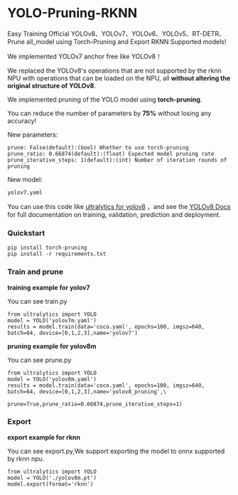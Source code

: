 # YOLO-Pruning-RKNN
Easy Training Official YOLOv8、YOLOv7、YOLOv6、YOLOv5、RT-DETR、Prune all_model using Torch-Pruning and Export RKNN Supported models!

We implemented YOLOv7 anchor free like YOLOv8！

We replaced the YOLOv8's operations that are not supported by the rknn NPU with operations that can be loaded on the NPU, all **without altering the original structure of YOLOv8**.

We implemented pruning of the YOLO model using **torch-pruning**.

You can reduce the number of parameters by **75%** without losing any accuracy!

New parameters:
```
prune: False(default):(bool) Whether to use torch-pruning 
prune_ratio: 0.66874(default):(float) Expected model pruning rate
prune_iterative_steps: 1(default):(int) Number of iteration rounds of pruning
```
New model:
```
yolov7.yaml
```

You can use this code like [ultralytics for yolov8](https://github.com/ultralytics/ultralytics) ，and see the [YOLOv8 Docs](https://docs.ultralytics.com/) for full documentation on training, validation, prediction and deployment.
### Quickstart
```
pip install torch-pruning 
pip install -r requirements.txt
```
### Train and prune

**training example for yolov7**

You can see train.py
```
from ultralytics import YOLO
model = YOLO('yolov7m.yaml')
results = model.train(data='coco.yaml', epochs=100, imgsz=640, batch=64, device=[0,1,2,3],name='yolov7')
```
**pruning example for yolov8m**

You can see prune.py
```
from ultralytics import YOLO
model = YOLO('yolov8m.yaml')
results = model.train(data='coco.yaml', epochs=100, imgsz=640, batch=64, device=[0,1,2,3],name='yolov8_pruning',\
                      prune=True,prune_ratio=0.66874,prune_iterative_steps=1)
```

### Export

**export example for rknn**

You can see export.py,We support exporting the model to onnx supported by rknn npu.
```
from ultralytics import YOLO
model = YOLO('./yolov8m.pt')
model.export(format='rknn')
```
